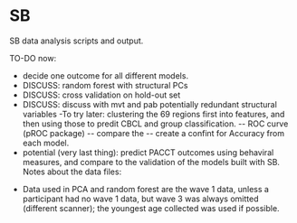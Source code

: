 # SB
SB data analysis scripts and output.

TO-DO now: 
- decide one outcome for all different models.
- DISCUSS: random forest with structural PCs
- DISCUSS: cross validation on hold-out set
- DISCUSS: discuss with mvt and pab potentially redundant structural variables
-To try later: clustering the 69 regions first into features, and then using those to predit CBCL and group classification.
-- ROC curve (pROC package)
-- compare the
-- create a confint for Accuracy from each model.
- potential (very last thing): predict PACCT outcomes using behaviral measures, and compare to the validation of the models built with SB.
Notes about the data files:
* Data used in PCA and random forest are the wave 1 data, unless a participant had no wave 1 data, but wave 3 was always omitted (different scanner); the youngest age collected was used if possible.

